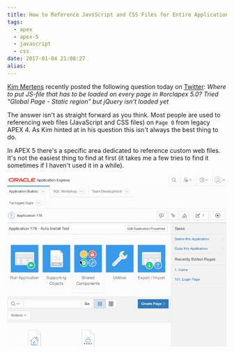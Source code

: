 ```yaml
---
title: How to Reference JavsScript and CSS Files for Entire Application
tags:
  - apex
  - apex-5
  - javascript
  - css
date: 2017-01-04 21:08:27
alias:
---
```



[Kim Mertens](https://twitter.com/Dwarcake) recently posted the following question today on [Twitter](https://twitter.com/Dwarcake/status/816688777737408512): _Where to put JS-file that has to be loaded on every page in #orclapex 5.0? Tried "Global Page - Static region" but jQuery isn't loaded yet_

The answer isn't as straight forward as you think. Most people are used to referencing web files (JavaScript and CSS files) on `Page 0` from legacy APEX 4. As Kim hinted at in his question this isn't always the best thing to do.

In APEX 5 there's a specific area dedicated to reference custom web files. It's not the easiest thing to find at first (it takes me a few tries to find it sometimes if I haven't used it in a while).

![](/assets/images/how-to-reference-javsscript-and-css-files-for-entire-application/js-storage.gif)
